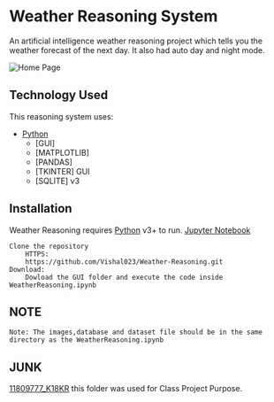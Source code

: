 # Weather Reasoning System

An artificial intelligence weather reasoning project which tells you the weather forecast of the next day. It also had auto day and night mode.


![Home Page](https://drive.google.com/uc?id=1bbDqaUw-_JwjlrXt751pjmyj3vKs2s6t)


## Technology Used
This reasoning system uses:

* [Python](https://www.python.org/)
    * [GUI]
    * [MATPLOTLIB]
    * [PANDAS]
    * [TKINTER] GUI
    * [SQLITE] v3

## Installation

Weather Reasoning requires
[Python](https://www.python.org/) v3+ to run.
[Jupyter Notebook](https://jupyter.org/)

    Clone the repository
        HTTPS:
        https://github.com/Vishal023/Weather-Reasoning.git
    Download:
        Dowload the GUI folder and execute the code inside WeatherReasoning.ipynb
## NOTE
    Note: The images,database and dataset file should be in the same directory as the WeatherReasoning.ipynb
## JUNK
[11809777_K18KR](https://github.com/Vishal023/Weather-Reasoning/tree/master/11809777_K18KR) this folder was used for Class Project Purpose.
